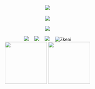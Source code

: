 <!-- 动态打字效果 -->
<h1 align="center">
	<a href="https://blog.lemox.club/">
		<img src="https://readme-typing-svg.herokuapp.com/?lines=Zkeai:又是充满希望的一天!&center=true&size=25">
	</a>
</h1>
<!-- 敲代码的图片 -->
<div align="center" ><img src="https://cdn.lemox.club/code.gif"/></div>
<br>

<!-- 敲代码的图片 -->
<div align="center" ><img order-radius="100px" src="https://cdn.jsdelivr.net/gh/sun0225SUN/photos/images/202108300019556.gif"/></div>
<br>

<!-- 个人资料徽标 -->
<div align="center">
  <a href="https://blog.lemox.club/"><img src="https://img.shields.io/badge/website-%E4%B8%AA%E4%BA%BA%E7%BD%91%E7%AB%99-blue"></a>&emsp;
  <a href="https://space.bilibili.com/430828794/"><img src="https://img.shields.io/badge/bilibili-B%E7%AB%99-ff69b4"></a>&emsp;
  <a href="https://www.zhihu.com/people/ning-feng-34"><img src="https://img.shields.io/badge/zhihu-%E7%9F%A5%E4%B9%8E-blue"></a>&emsp;
	<img src="https://count.getloli.com/get/@:Zkeai" alt="Zkeai" />
</div>	

	
<!-- GitHub数据统计 -->
<div align="center">
  <img height="137px" src="https://github-readme-stats.vercel.app/api?username=Zkeai&hide_title=true&hide_border=true&show_icons=trueline_height=21&text_color=000&icon_color=000&bg_color=0,ea6161,ffc64d,fffc4d,52fa5a&theme=graywhite" />
  <img height="137px" src="https://github-readme-stats.vercel.app/api/top-langs/?username=Zkeai&hide_title=true&hide_border=true&layout=compact&langs_count=6&text_color=000&icon_color=fff&bg_color=0,52fa5a,4dfcff,c64dff&theme=graywhite" />
</div>
<br>

